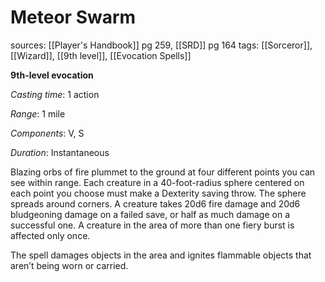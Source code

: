 # Meteor Swarm
sources: [[Player's Handbook]] pg 259, [[SRD]] pg 164
tags: [[Sorceror]], [[Wizard]], [[9th level]], [[Evocation Spells]]

**9th-level evocation**

*Casting time*: 1 action

*Range*: 1 mile

*Components*: V, S

*Duration*: Instantaneous

Blazing orbs of fire plummet to the ground at four different points you can see within range. Each creature in a 40-foot-radius sphere centered on each point you choose must make a Dexterity saving throw. The sphere spreads around corners. A creature takes 20d6 fire damage and 20d6 bludgeoning damage on a failed save, or half as much damage on a successful one. A creature in the area of more than one fiery burst is affected only once.

The spell damages objects in the area and ignites flammable objects that aren’t being worn or carried.
